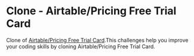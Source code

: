 # Clone - Airtable/Pricing Free Trial Card

Clone of [Airtable/Pricing Free Trial Card](https://airtable.com/pricing).This challenges help you improve your coding skills by cloning Airtable/Pricing Free Trial Card.
